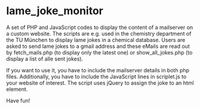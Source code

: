# lame_joke_monitor

A set of PHP and JavaScript codes to display the content of a mailserver on a custom website.
The scripts are e.g. used in the chemistry department of the TU München to display lame jokes in a chemical database. Users are asked to send lame jokes to a gmail address and these eMails are read out by fetch_mails.php (to display only the latest one) or show_all_jokes.php (to display a list of alle sent jokes).

If you want to use it, you have to include the mailserver details in both php files. Additionally, you have to include the JavaScript lines in scriplet.js to your website of interest. The script uses jQuery to assign the joke to an html element.

Have fun!

